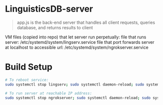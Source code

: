 # LinguisticsDB-server

> app.js is the back-end server that handles all client requests, queries database, and returns results to client
> 

VM files (copied into repo) that let server run perpetually:
file that runs server: /etc/systemd/system/lingserv.service
file that port forwards server at localhost to accessible url: /etc/systemd/system/ngrokserver.service

# Build Setup
``` bash 
# To reboot service:
sudo systemctl stop lingserv; sudo systemctl daemon-reload; sudo systemctl enable lingserv.service; sudo systemctl start lingserv

# To run server at reachable IP address:
sudo systemctl stop ngrokserver; sudo systemctl daemon-reload; sudo systemctl enable ngrokserver.service; sudo systemctl start ngrokserver
```